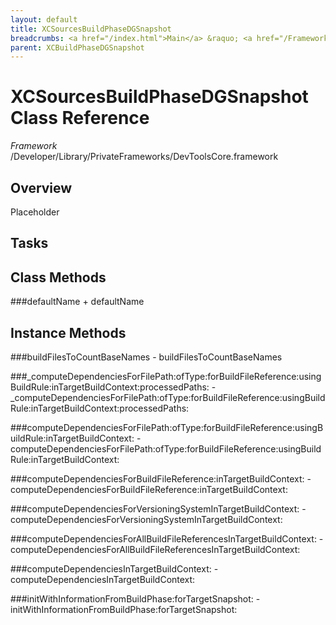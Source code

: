 ```yaml
---
layout: default
title: XCSourcesBuildPhaseDGSnapshot
breadcrumbs: <a href="/index.html">Main</a> &raquo; <a href="/Frameworks.html">Framework</a> &raquo; <a href="/Frameworks/DevToolsCore.html">DevToolsCore</a> &raquo; XCSourcesBuildPhaseDGSnapshot
parent: XCBuildPhaseDGSnapshot 
---
```

# XCSourcesBuildPhaseDGSnapshot Class Reference

*Framework* /Developer/Library/PrivateFrameworks/DevToolsCore.framework

## Overview

Placeholder

## Tasks

## Class Methods

<a name="+defaultName"></a>
###defaultName
    + defaultName

## Instance Methods

<a name="-buildFilesToCountBaseNames"></a>
###buildFilesToCountBaseNames
    - buildFilesToCountBaseNames

<a name="-_computeDependenciesForFilePath:ofType:forBuildFileReference:usingBuildRule:inTargetBuildContext:processedPaths:"></a>
###_computeDependenciesForFilePath:ofType:forBuildFileReference:usingBuildRule:inTargetBuildContext:processedPaths:
    - _computeDependenciesForFilePath:ofType:forBuildFileReference:usingBuildRule:inTargetBuildContext:processedPaths:

<a name="-computeDependenciesForFilePath:ofType:forBuildFileReference:usingBuildRule:inTargetBuildContext:"></a>
###computeDependenciesForFilePath:ofType:forBuildFileReference:usingBuildRule:inTargetBuildContext:
    - computeDependenciesForFilePath:ofType:forBuildFileReference:usingBuildRule:inTargetBuildContext:

<a name="-computeDependenciesForBuildFileReference:inTargetBuildContext:"></a>
###computeDependenciesForBuildFileReference:inTargetBuildContext:
    - computeDependenciesForBuildFileReference:inTargetBuildContext:

<a name="-computeDependenciesForVersioningSystemInTargetBuildContext:"></a>
###computeDependenciesForVersioningSystemInTargetBuildContext:
    - computeDependenciesForVersioningSystemInTargetBuildContext:

<a name="-computeDependenciesForAllBuildFileReferencesInTargetBuildContext:"></a>
###computeDependenciesForAllBuildFileReferencesInTargetBuildContext:
    - computeDependenciesForAllBuildFileReferencesInTargetBuildContext:

<a name="-computeDependenciesInTargetBuildContext:"></a>
###computeDependenciesInTargetBuildContext:
    - computeDependenciesInTargetBuildContext:

<a name="-initWithInformationFromBuildPhase:forTargetSnapshot:"></a>
###initWithInformationFromBuildPhase:forTargetSnapshot:
    - initWithInformationFromBuildPhase:forTargetSnapshot:

